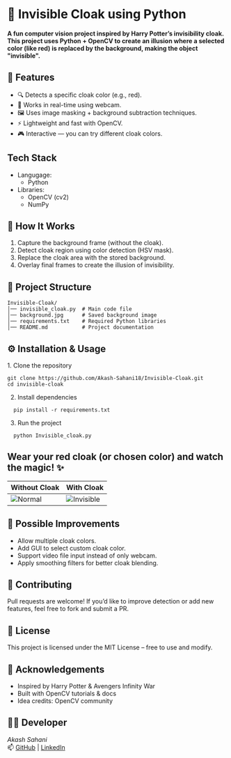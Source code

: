 # 🧥 Invisible Cloak using Python  
**A fun computer vision project inspired by Harry Potter’s invisibility cloak.
This project uses Python + OpenCV to create an illusion where a selected color (like red) is replaced by the background, making the object "invisible".**  

## 📌 Features

- 🔍 Detects a specific cloak color (e.g., red).
- 🎥 Works in real-time using webcam.
- 🖼️ Uses image masking + background subtraction techniques.
- ⚡ Lightweight and fast with OpenCV.
- 🎮 Interactive — you can try different cloak colors.

##  Tech Stack
- Langugage: 
  - Python
- Libraries:
   - OpenCV (cv2)
   - NumPy
## 🚀 How It Works
1. Capture the background frame (without the cloak).
2. Detect cloak region using color detection (HSV mask).
3. Replace the cloak area with the stored background.
4. Overlay final frames to create the illusion of invisibility.

## 📂 Project Structure
 ``` text
Invisible-Cloak/
│── invisible_cloak.py  # Main code file
│── background.jpg      # Saved background image
│── requirements.txt    # Required Python libraries
│── README.md           # Project documentation
```
## ⚙️ Installation & Usage
 1️. Clone the repository
```text
git clone https://github.com/Akash-Sahani18/Invisible-Cloak.git
cd invisible-cloak
```
2. Install dependencies
```text
  pip install -r requirements.txt
```
3. Run the project
```text
  python Invisible_cloak.py
```
## Wear your red cloak (or chosen color) and watch the magic! ✨
| Without Cloak                                              | With Cloak                                                             |
| ---------------------------------------------------------- | ---------------------------------------------------------------------- |
| ![Normal](https://via.placeholder.com/250x150?text=Person) | ![Invisible](https://via.placeholder.com/250x150?text=Invisible+Cloak) |

## 🧩 Possible Improvements

- Allow multiple cloak colors.
- Add GUI to select custom cloak color.
- Support video file input instead of only webcam.
- Apply smoothing filters for better cloak blending.
## 🤝 Contributing  
  Pull requests are welcome! If you’d like to improve detection or add new features, feel free to fork and submit a PR.
## 📜 License    
  This project is licensed under the MIT License – free to use and modify.

## 🌟 Acknowledgements
- Inspired by Harry Potter & Avengers Infinity War
- Built with OpenCV tutorials & docs
- Idea credits: OpenCV community

## 🧑‍💻 Developer  
*Akash Sahani*  
📫 [GitHub](https://github.com/Akash-Sahani18) | [LinkedIn](https://www.linkedin.com/in/akash-sahani-440147243)
  
   

  
